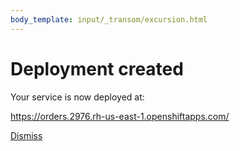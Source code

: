 ```yaml
---
body_template: input/_transom/excursion.html
---
```


# Deployment created

Your service is now deployed at:

<https://orders.2976.rh-us-east-1.openshiftapps.com/>

<nav class="form-nav">
  <a class="big-button" href="{{site_url}}/deployments/index.html">Dismiss</a>
</nav>

